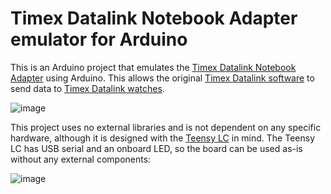 # Timex Datalink Notebook Adapter emulator for Arduino

This is an Arduino project that emulates the [Timex Datalink Notebook Adapter](https://user-images.githubusercontent.com/820984/187855124-5e84451c-f65b-4903-a9eb-f44ddde78eb1.png) using Arduino.  This allows the original [Timex Datalink software](https://assets.timex.com/html/data_link_software.html) to send data to [Timex Datalink watches](https://en.wikipedia.org/wiki/Timex_Datalink).

![image](https://user-images.githubusercontent.com/820984/187858116-41eeaa2b-e134-4b31-98ab-60f1f2b0d362.png)

This project uses no external libraries and is not dependent on any specific hardware, although it is designed with the [Teensy LC](https://www.pjrc.com/teensy/teensyLC.html) in mind.  The Teensy LC has USB serial and an onboard LED, so the board can be used as-is without any external components:

![image](https://user-images.githubusercontent.com/820984/187857496-9e5b8b08-7230-4a2a-b72b-e8f98ab1c7ca.jpg)
